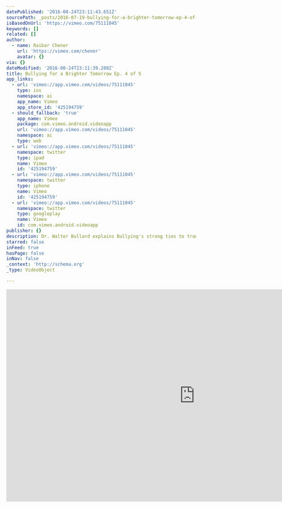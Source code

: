 ```yaml
---
datePublished: '2016-08-24T23:11:43.651Z'
sourcePath: _posts/2016-07-19-bullying-for-a-brighter-tomorrow-ep-4-of-5.md
isBasedOnUrl: 'https://vimeo.com/75111045'
keywords: []
related: []
author:
  - name: Raibar Chener
    url: 'https://vimeo.com/chener'
    avatar: {}
via: {}
dateModified: '2016-08-24T23:11:39.288Z'
title: Bullying for a Brighter Tomorrow Ep. 4 of 5
app_links:
  - url: 'vimeo://app.vimeo.com/videos/75111045'
    type: ios
    namespace: ai
    app_name: Vimeo
    app_store_id: '425194759'
  - should_fallback: 'true'
    app_name: Vimeo
    package: com.vimeo.android.videoapp
    url: 'vimeo://app.vimeo.com/videos/75111045'
    namespace: ai
    type: web
  - url: 'vimeo://app.vimeo.com/videos/75111045'
    namespace: twitter
    type: ipad
    name: Vimeo
    id: '425194759'
  - url: 'vimeo://app.vimeo.com/videos/75111045'
    namespace: twitter
    type: iphone
    name: Vimeo
    id: '425194759'
  - url: 'vimeo://app.vimeo.com/videos/75111045'
    namespace: twitter
    type: googleplay
    name: Vimeo
    id: com.vimeo.android.videoapp
publisher: {}
description: Dr. Walter Bullard explains Bullying's strong ties to tradition.
starred: false
inFeed: true
hasPage: false
inNav: false
_context: 'http://schema.org'
_type: VideoObject

---
```

<iframe src="https://cdn.embedly.com/widgets/media.html?src=https%3A%2F%2Fplayer.vimeo.com%2Fvideo%2F75111045&amp;url=https%3A%2F%2Fvimeo.com%2F75111045&amp;image=https%3A%2F%2Fi.vimeocdn.com%2Fvideo%2F449593469_1280.jpg&amp;key=b7d04c9b404c499eba89ee7072e1c4f7&amp;type=text%2Fhtml&amp;schema=vimeo" width="1000" height="563" scrolling="no" frameborder="0" allowfullscreen="" style=""></iframe>